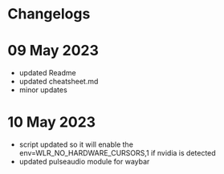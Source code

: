# Changelogs #
# 09 May 2023 
- updated Readme 
- updated cheatsheet.md
- minor updates

# 10 May 2023
- script updated so it will enable the env=WLR_NO_HARDWARE_CURSORS,1 if nvidia is detected
- updated pulseaudio module for waybar